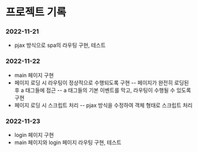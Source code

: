 # 프로젝트 기록

### 2022-11-21
- pjax 방식으로 spa의 라우팅 구현, 테스트

### 2022-11-22
- main 페이지 구현
- 페이지 로딩 시 라우팅이 정상적으로 수행되도록 구현
-- 페이지가 완전히 로딩된 후 a 태그들에 접근
-- a 태그들의 기본 이벤트를 막고, 라우팅이 수행될 수 있도록 구현
- 페이지 로딩 시 스크립트 처리
-- pjax 방식을 수정하여 객체 형태로 스크립트 처리

### 2022-11-23
- login 페이지 구현
- main 페이지와 login 페이지 라우팅 구현, 테스트